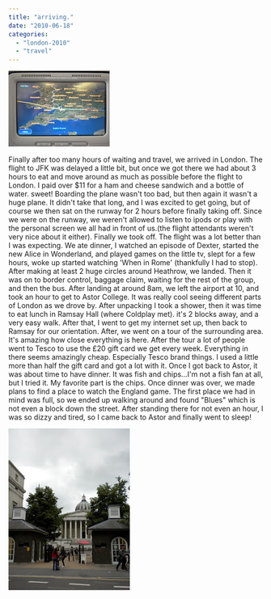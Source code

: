 ```yaml
---
title: "arriving."
date: "2010-06-18"
categories: 
  - "london-2010"
  - "travel"
---
```


[![](images/DSCN4097.JPG)](http://4.bp.blogspot.com/_ktZXPugrmyM/TD-0KA2CiuI/AAAAAAAACwU/t0Y4jBvEULo/s1600/DSCN4097.JPG)

Finally after too many hours of waiting and travel, we arrived in London. The flight to JFK was delayed a little bit, but once we got there we had about 3 hours to eat and move around as much as possible before the flight to London. I paid over $11 for a ham and cheese sandwich and a bottle of water. sweet! Boarding the plane wasn't too bad, but then again it wasn't a huge plane. It didn't take that long, and I was excited to get going, but of course we then sat on the runway for 2 hours before finally taking off. Since we were on the runway, we weren't allowed to listen to ipods or play with the personal screen we all had in front of us.(the flight attendants weren't very nice about it either). Finally we took off. The flight was a lot better than I was expecting. We ate dinner, I watched an episode of Dexter, started the new Alice in Wonderland, and played games on the little tv, slept for a few hours, woke up started watching 'When in Rome' (thankfully I had to stop). After making at least 2 huge circles around Heathrow, we landed. Then it was on to border control, baggage claim, waiting for the rest of the group, and then the bus. After landing at around 8am, we left the airport at 10, and took an hour to get to Astor College. It was really cool seeing different parts of London as we drove by. After unpacking I took a shower, then it was time to eat lunch in Ramsay Hall (where Coldplay met). it's 2 blocks away, and a very easy walk. After that, I went to get my internet set up, then back to Ramsay for our orientation. After, we went on a tour of the surrounding area. It's amazing how close everything is here. After the tour a lot of people went to Tesco to use the £20 gift card we get every week. Everything in there seems amazingly cheap. Especially Tesco brand things. I used a little more than half the gift card and got a lot with it. Once I got back to Astor, it was about time to have dinner. It was fish and chips...I'm not a fish fan at all, but I tried it. My favorite part is the chips. Once dinner was over, we made plans to find a place to watch the England game. The first place we had in mind was full, so we ended up walking around and found "Blues" which is not even a block down the street. After standing there for not even an hour, I was so dizzy and tired, so I came back to Astor and finally went to sleep!

[![](images/DSCN4199.JPG)](http://1.bp.blogspot.com/_ktZXPugrmyM/TD-0knmhWkI/AAAAAAAACwc/xMjXhFti7Ls/s1600/DSCN4199.JPG)
